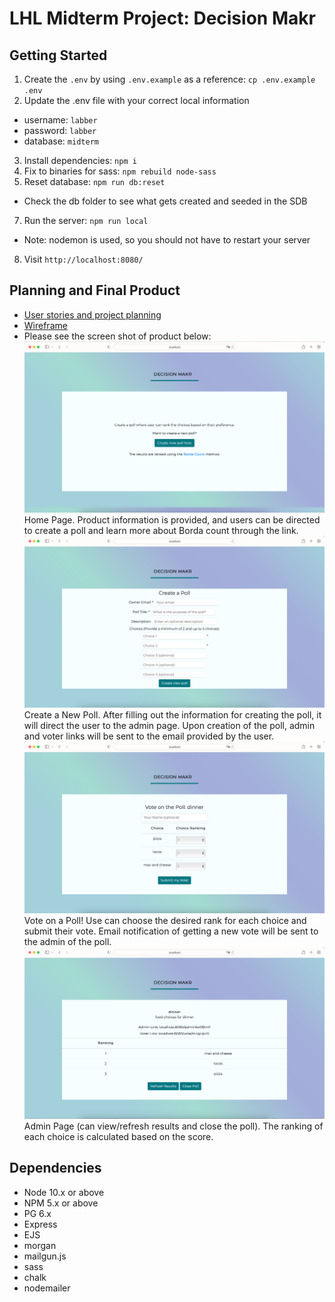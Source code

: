 LHL Midterm Project: Decision Makr
=========

## Getting Started

1. Create the `.env` by using `.env.example` as a reference: `cp .env.example .env`
2. Update the .env file with your correct local information 
  - username: `labber` 
  - password: `labber` 
  - database: `midterm`
3. Install dependencies: `npm i`
4. Fix to binaries for sass: `npm rebuild node-sass`
5. Reset database: `npm run db:reset`
  - Check the db folder to see what gets created and seeded in the SDB
7. Run the server: `npm run local`
  - Note: nodemon is used, so you should not have to restart your server
8. Visit `http://localhost:8080/`

## Planning and Final Product
- [User stories and project planning](https://docs.google.com/document/d/1ItWgjM_ccWPtv-EIqeQDQ3-iT91uW4oHItH7x82KtnM/edit?usp=sharing)
- [Wireframe](https://www.figma.com/file/Q68LekRzeEsw6xQ4Dk9G3H/decisionMakr?node-id=0%3A1)
- Please see the screen shot of product below:
!["Home Page"](/docs/front.png)
Home Page. Product information is provided, and users can be directed to create a poll and learn more about Borda count through the link.
!["New Poll"](/docs/new.png)
Create a New Poll. After filling out the information for creating the poll, it will direct the user to the admin page. Upon creation of the poll, admin and voter links will be sent to the email provided by the user.
!["Vote on a Poll"](/docs/vote.png)
Vote on a Poll! Use can choose the desired rank for each choice and submit their vote. Email notification of getting a new vote will be sent to the admin of the poll.
!["Vote on a Poll"](/docs/admin.png)
Admin Page (can view/refresh results and close the poll).
The ranking of each choice is calculated based on the score.

## Dependencies

- Node 10.x or above
- NPM 5.x or above
- PG 6.x
- Express
- EJS
- morgan
- mailgun.js
- sass
- chalk
- nodemailer

